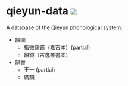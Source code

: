 # qieyun-data [![](https://github.com/nk2028/qieyun-data/workflows/Check/badge.svg)](https://github.com/nk2028/qieyun-data/actions?query=workflow%3ACheck)

A database of the Qieyun phonological system.

- 韻圖
    - 指微韻鑑（嘉吉本）(partial)
    - 韻鏡（古逸叢書本）
- 韻書
    - 王一 (partial)
    - 廣韻
